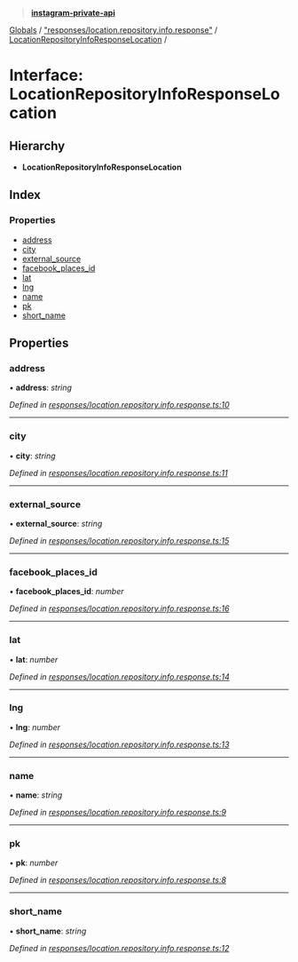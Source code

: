 > **[instagram-private-api](../README.md)**

[Globals](../globals.md) / ["responses/location.repository.info.response"](../modules/_responses_location_repository_info_response_.md) / [LocationRepositoryInfoResponseLocation](_responses_location_repository_info_response_.locationrepositoryinforesponselocation.md) /

# Interface: LocationRepositoryInfoResponseLocation

## Hierarchy

* **LocationRepositoryInfoResponseLocation**

## Index

### Properties

* [address](_responses_location_repository_info_response_.locationrepositoryinforesponselocation.md#address)
* [city](_responses_location_repository_info_response_.locationrepositoryinforesponselocation.md#city)
* [external_source](_responses_location_repository_info_response_.locationrepositoryinforesponselocation.md#external_source)
* [facebook_places_id](_responses_location_repository_info_response_.locationrepositoryinforesponselocation.md#facebook_places_id)
* [lat](_responses_location_repository_info_response_.locationrepositoryinforesponselocation.md#lat)
* [lng](_responses_location_repository_info_response_.locationrepositoryinforesponselocation.md#lng)
* [name](_responses_location_repository_info_response_.locationrepositoryinforesponselocation.md#name)
* [pk](_responses_location_repository_info_response_.locationrepositoryinforesponselocation.md#pk)
* [short_name](_responses_location_repository_info_response_.locationrepositoryinforesponselocation.md#short_name)

## Properties

###  address

• **address**: *string*

*Defined in [responses/location.repository.info.response.ts:10](https://github.com/Nerixyz/instagram-private-api/blob/e5037ee/src/responses/location.repository.info.response.ts#L10)*

___

###  city

• **city**: *string*

*Defined in [responses/location.repository.info.response.ts:11](https://github.com/Nerixyz/instagram-private-api/blob/e5037ee/src/responses/location.repository.info.response.ts#L11)*

___

###  external_source

• **external_source**: *string*

*Defined in [responses/location.repository.info.response.ts:15](https://github.com/Nerixyz/instagram-private-api/blob/e5037ee/src/responses/location.repository.info.response.ts#L15)*

___

###  facebook_places_id

• **facebook_places_id**: *number*

*Defined in [responses/location.repository.info.response.ts:16](https://github.com/Nerixyz/instagram-private-api/blob/e5037ee/src/responses/location.repository.info.response.ts#L16)*

___

###  lat

• **lat**: *number*

*Defined in [responses/location.repository.info.response.ts:14](https://github.com/Nerixyz/instagram-private-api/blob/e5037ee/src/responses/location.repository.info.response.ts#L14)*

___

###  lng

• **lng**: *number*

*Defined in [responses/location.repository.info.response.ts:13](https://github.com/Nerixyz/instagram-private-api/blob/e5037ee/src/responses/location.repository.info.response.ts#L13)*

___

###  name

• **name**: *string*

*Defined in [responses/location.repository.info.response.ts:9](https://github.com/Nerixyz/instagram-private-api/blob/e5037ee/src/responses/location.repository.info.response.ts#L9)*

___

###  pk

• **pk**: *number*

*Defined in [responses/location.repository.info.response.ts:8](https://github.com/Nerixyz/instagram-private-api/blob/e5037ee/src/responses/location.repository.info.response.ts#L8)*

___

###  short_name

• **short_name**: *string*

*Defined in [responses/location.repository.info.response.ts:12](https://github.com/Nerixyz/instagram-private-api/blob/e5037ee/src/responses/location.repository.info.response.ts#L12)*